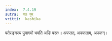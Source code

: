 ```yaml
---
index:  7.4.19
sutra:  पतः पुम्
vritti:  kashika 
---
```


पतेरङ्गस्य पुमागमो भवति अङि परतः। अपप्तत्, अपप्तताम्, अपप्तन्।

